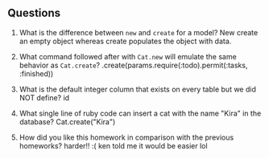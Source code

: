 ## Questions

1. What is the difference between `new` and `create` for a model?
New create an empty object whereas create populates the object with data.

2. What command followed after with `Cat.new` will emulate the same behavior as `Cat.create`?
.create(params.require(:todo).permit(:tasks, :finished))

3. What is the default integer column that exists on every table but we did NOT define?
id

4. What single line of ruby code can insert a cat with the name "Kira" in the database?
Cat.create("Kira")

5. How did you like this homework in comparison with the previous homeworks?
harder!! :( ken told me it would be easier lol
